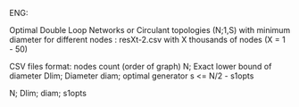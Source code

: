 ENG:

Optimal Double Loop Networks or Circulant topologies (N;1,S) with minimum diameter for different nodes : 
resXt-2.csv with X thousands of nodes (X = 1 - 50)

CSV files format:
nodes count (order of graph) N; Exact lower bound of diameter Dlim; Diameter diam; optimal generator s <= N/2 - s1opts

 N; Dlim; diam; s1opts
